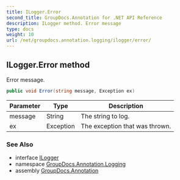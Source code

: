 ```yaml
---
title: ILogger.Error
second_title: GroupDocs.Annotation for .NET API Reference
description: ILogger method. Error message
type: docs
weight: 10
url: /net/groupdocs.annotation.logging/ilogger/error/
---
```

## ILogger.Error method

Error message.

```csharp
public void Error(string message, Exception ex)
```

| Parameter | Type | Description |
| --- | --- | --- |
| message | String | The string to log. |
| ex | Exception | The exception that was thrown. |

### See Also

* interface [ILogger](../)
* namespace [GroupDocs.Annotation.Logging](../../ilogger/)
* assembly [GroupDocs.Annotation](../../../)


